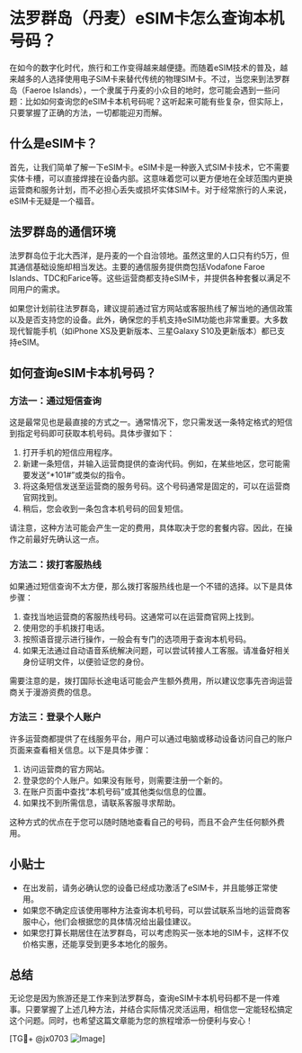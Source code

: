 # 法罗群岛（丹麦）eSIM卡怎么查询本机号码？

在如今的数字化时代，旅行和工作变得越来越便捷。而随着eSIM技术的普及，越来越多的人选择使用电子SIM卡来替代传统的物理SIM卡。不过，当您来到法罗群岛（Faeroe Islands），一个隶属于丹麦的小众目的地时，您可能会遇到一些问题：比如如何查询您的eSIM卡本机号码呢？这听起来可能有些复杂，但实际上，只要掌握了正确的方法，一切都能迎刃而解。

## 什么是eSIM卡？

首先，让我们简单了解一下eSIM卡。eSIM卡是一种嵌入式SIM卡技术，它不需要实体卡槽，可以直接焊接在设备内部。这意味着您可以更方便地在全球范围内更换运营商和服务计划，而不必担心丢失或损坏实体SIM卡。对于经常旅行的人来说，eSIM卡无疑是一个福音。

## 法罗群岛的通信环境

法罗群岛位于北大西洋，是丹麦的一个自治领地。虽然这里的人口只有约5万，但其通信基础设施却相当发达。主要的通信服务提供商包括Vodafone Faroe Islands、TDC和Farice等。这些运营商都支持eSIM卡，并提供各种套餐以满足不同用户的需求。

如果您计划前往法罗群岛，建议提前通过官方网站或客服热线了解当地的通信政策以及是否支持您的设备。此外，确保您的手机支持eSIM功能也非常重要。大多数现代智能手机（如iPhone XS及更新版本、三星Galaxy S10及更新版本）都已支持eSIM。

## 如何查询eSIM卡本机号码？

### 方法一：通过短信查询

这是最常见也是最直接的方式之一。通常情况下，您只需发送一条特定格式的短信到指定号码即可获取本机号码。具体步骤如下：

1. 打开手机的短信应用程序。
2. 新建一条短信，并输入运营商提供的查询代码。例如，在某些地区，您可能需要发送“*101#”或类似的指令。
3. 将这条短信发送至运营商的服务号码。这个号码通常是固定的，可以在运营商官网找到。
4. 稍后，您会收到一条包含本机号码的回复短信。

请注意，这种方法可能会产生一定的费用，具体取决于您的套餐内容。因此，在操作之前最好先确认这一点。

### 方法二：拨打客服热线

如果通过短信查询不太方便，那么拨打客服热线也是一个不错的选择。以下是具体步骤：

1. 查找当地运营商的客服热线号码。这通常可以在运营商官网上找到。
2. 使用您的手机拨打电话。
3. 按照语音提示进行操作，一般会有专门的选项用于查询本机号码。
4. 如果无法通过自动语音系统解决问题，可以尝试转接人工客服。请准备好相关身份证明文件，以便验证您的身份。

需要注意的是，拨打国际长途电话可能会产生额外费用，所以建议您事先咨询运营商关于漫游资费的信息。

### 方法三：登录个人账户

许多运营商都提供了在线服务平台，用户可以通过电脑或移动设备访问自己的账户页面来查看相关信息。以下是具体步骤：

1. 访问运营商的官方网站。
2. 登录您的个人账户。如果没有账号，则需要注册一个新的。
3. 在账户页面中查找“本机号码”或其他类似信息的位置。
4. 如果找不到所需信息，请联系客服寻求帮助。

这种方式的优点在于您可以随时随地查看自己的号码，而且不会产生任何额外费用。

## 小贴士

- 在出发前，请务必确认您的设备已经成功激活了eSIM卡，并且能够正常使用。
- 如果您不确定应该使用哪种方法查询本机号码，可以尝试联系当地的运营商客服中心，他们会根据您的具体情况给出最佳建议。
- 如果您打算长期居住在法罗群岛，可以考虑购买一张本地的SIM卡，这样不仅价格实惠，还能享受到更多本地化的服务。

## 总结

无论您是因为旅游还是工作来到法罗群岛，查询eSIM卡本机号码都不是一件难事。只要掌握了上述几种方法，并结合实际情况灵活运用，相信您一定能轻松搞定这个问题。同时，也希望这篇文章能为您的旅程增添一份便利与安心！

[TG💪+ @jx0703 ![Image](https://github.com/user-attachments/assets/dbca1d08-cadb-493c-b0ec-ad6f7a83f270)]